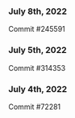 ### July 8th, 2022

Commit #245591

### July 5th, 2022

Commit #314353


### July 4th, 2022

Commit #72281

